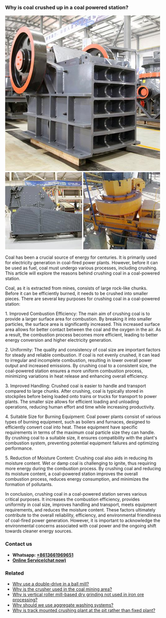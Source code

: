 <h3>Why is coal crushed up in a coal powered station?</h3><img src='1701671431.jpg' alt=''><p>Coal has been a crucial source of energy for centuries. It is primarily used for electricity generation in coal-fired power plants. However, before it can be used as fuel, coal must undergo various processes, including crushing. This article will explore the reasons behind crushing coal in a coal-powered station.</p><p>Coal, as it is extracted from mines, consists of large rock-like chunks. Before it can be efficiently burned, it needs to be crushed into smaller pieces. There are several key purposes for crushing coal in a coal-powered station:</p><p>1. Improved Combustion Efficiency: The main aim of crushing coal is to provide a larger surface area for combustion. By breaking it into smaller particles, the surface area is significantly increased. This increased surface area allows for better contact between the coal and the oxygen in the air. As a result, the combustion process becomes more efficient, leading to better energy conversion and higher electricity generation.</p><p>2. Uniformity: The quality and consistency of coal size are important factors for steady and reliable combustion. If coal is not evenly crushed, it can lead to irregular and incomplete combustion, resulting in lower overall power output and increased emissions. By crushing coal to a consistent size, the coal-powered station ensures a more uniform combustion process, minimizing variations in heat release and enhancing overall efficiency.</p><p>3. Improved Handling: Crushed coal is easier to handle and transport compared to large chunks. After crushing, coal is typically stored in stockpiles before being loaded onto trains or trucks for transport to power plants. The smaller size allows for efficient loading and unloading operations, reducing human effort and time while increasing productivity.</p><p>4. Suitable Size for Burning Equipment: Coal power plants consist of various types of burning equipment, such as boilers and furnaces, designed to efficiently convert coal into heat. These equipment have specific requirements in terms of the maximum coal particle size they can handle. By crushing coal to a suitable size, it ensures compatibility with the plant's combustion system, preventing potential equipment failures and optimizing performance.</p><p>5. Reduction of Moisture Content: Crushing coal also aids in reducing its moisture content. Wet or damp coal is challenging to ignite, thus requiring more energy during the combustion process. By crushing coal and reducing its moisture content, a coal-powered station improves the overall combustion process, reduces energy consumption, and minimizes the formation of pollutants.</p><p>In conclusion, crushing coal in a coal-powered station serves various critical purposes. It increases the combustion efficiency, provides uniformity in coal size, improves handling and transport, meets equipment requirements, and reduces the moisture content. These factors ultimately contribute to the overall reliability, efficiency, and environmental friendliness of coal-fired power generation. However, it is important to acknowledge the environmental concerns associated with coal power and the ongoing shift towards cleaner energy sources.</p><h3>Contact us</h3><ul><li><strong>Whatsapp:&nbsp;<a href="https://wa.me/8613661969651">+8613661969651</a></strong></li><li><a href="https://swt.shibang-china.com/?git&amp;zhl&amp;Why-is-coal-crushed-up-in-a-coal-powered-station"><strong>Online Service(chat now)</strong></a></li></ul><h3>Related</h3><ul><li><a href='Why-use-a-double-drive-in-a-ball-mill.md'>Why use a double-drive in a ball mill?</a></li><li><a href='Why-is-the-crusher-used-in-the-coal-mining-area.md'>Why is the crusher used in the coal mining area?</a></li><li><a href='Why-is-vertical-roller-mill-based-dry-grinding-not-used-in-iron-ore-processing.md'>Why is vertical roller mill-based dry grinding not used in iron ore processing?</a></li><li><a href='Why-should-we-use-aggregate-washing-systems.md'>Why should we use aggregate washing systems?</a></li><li><a href='Why-is-track-mounted-crushing-plant-at-the-pit-rather-than-fixed-plant.md'>Why is track mounted crushing plant at the pit rather than fixed plant?</a></li></ul>